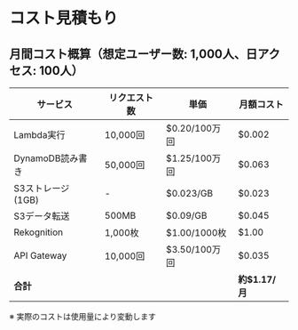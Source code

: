 # コスト見積もり

## 月間コスト概算（想定ユーザー数: 1,000人、日アクセス: 100人）

| サービス | リクエスト数 | 単価 | 月額コスト |
|---------|------------|------|-----------|
| Lambda実行 | 10,000回 | $0.20/100万回 | $0.002 |
| DynamoDB読み書き | 50,000回 | $1.25/100万回 | $0.063 |
| S3ストレージ (1GB) | - | $0.023/GB | $0.023 |
| S3データ転送 | 500MB | $0.09/GB | $0.045 |
| Rekognition | 1,000枚 | $1.00/1000枚 | $1.00 |
| API Gateway | 10,000回 | $3.50/100万回 | $0.035 |
| **合計** | | | **約$1.17/月** |

※ 実際のコストは使用量により変動します

